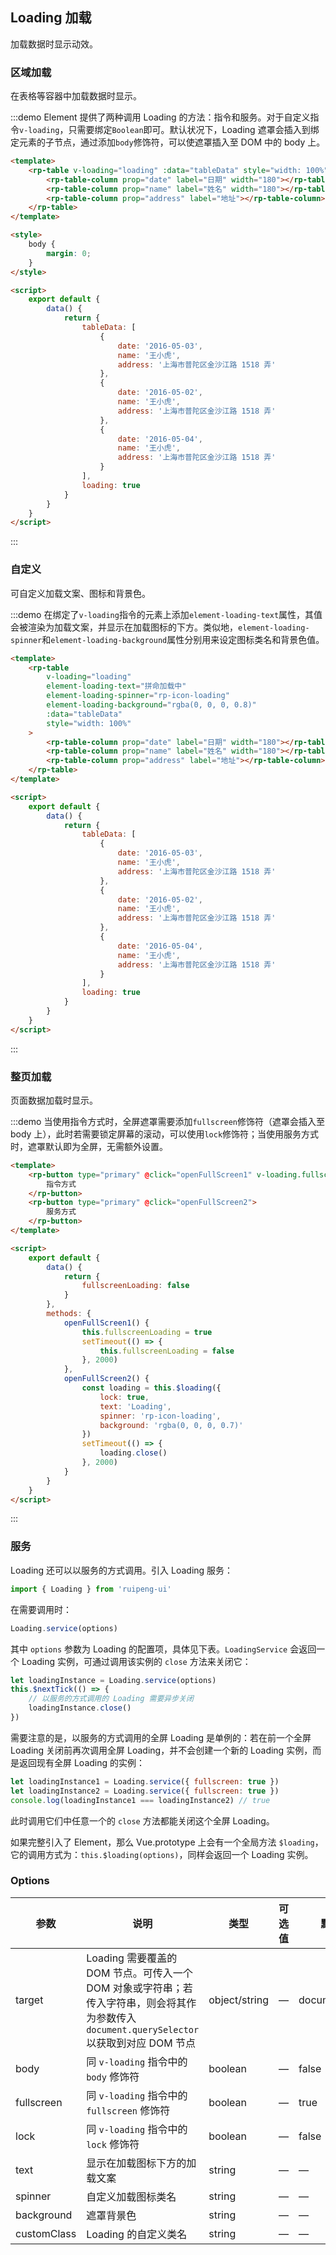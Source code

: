 ## Loading 加载

加载数据时显示动效。

### 区域加载

在表格等容器中加载数据时显示。

:::demo Element 提供了两种调用 Loading 的方法：指令和服务。对于自定义指令`v-loading`，只需要绑定`Boolean`即可。默认状况下，Loading 遮罩会插入到绑定元素的子节点，通过添加`body`修饰符，可以使遮罩插入至 DOM 中的 body 上。

```html
<template>
    <rp-table v-loading="loading" :data="tableData" style="width: 100%">
        <rp-table-column prop="date" label="日期" width="180"></rp-table-column>
        <rp-table-column prop="name" label="姓名" width="180"></rp-table-column>
        <rp-table-column prop="address" label="地址"></rp-table-column>
    </rp-table>
</template>

<style>
    body {
        margin: 0;
    }
</style>

<script>
    export default {
        data() {
            return {
                tableData: [
                    {
                        date: '2016-05-03',
                        name: '王小虎',
                        address: '上海市普陀区金沙江路 1518 弄'
                    },
                    {
                        date: '2016-05-02',
                        name: '王小虎',
                        address: '上海市普陀区金沙江路 1518 弄'
                    },
                    {
                        date: '2016-05-04',
                        name: '王小虎',
                        address: '上海市普陀区金沙江路 1518 弄'
                    }
                ],
                loading: true
            }
        }
    }
</script>
```

:::

### 自定义

可自定义加载文案、图标和背景色。

:::demo 在绑定了`v-loading`指令的元素上添加`element-loading-text`属性，其值会被渲染为加载文案，并显示在加载图标的下方。类似地，`element-loading-spinner`和`element-loading-background`属性分别用来设定图标类名和背景色值。

```html
<template>
    <rp-table
        v-loading="loading"
        element-loading-text="拼命加载中"
        element-loading-spinner="rp-icon-loading"
        element-loading-background="rgba(0, 0, 0, 0.8)"
        :data="tableData"
        style="width: 100%"
    >
        <rp-table-column prop="date" label="日期" width="180"></rp-table-column>
        <rp-table-column prop="name" label="姓名" width="180"></rp-table-column>
        <rp-table-column prop="address" label="地址"></rp-table-column>
    </rp-table>
</template>

<script>
    export default {
        data() {
            return {
                tableData: [
                    {
                        date: '2016-05-03',
                        name: '王小虎',
                        address: '上海市普陀区金沙江路 1518 弄'
                    },
                    {
                        date: '2016-05-02',
                        name: '王小虎',
                        address: '上海市普陀区金沙江路 1518 弄'
                    },
                    {
                        date: '2016-05-04',
                        name: '王小虎',
                        address: '上海市普陀区金沙江路 1518 弄'
                    }
                ],
                loading: true
            }
        }
    }
</script>
```

:::

### 整页加载

页面数据加载时显示。

:::demo 当使用指令方式时，全屏遮罩需要添加`fullscreen`修饰符（遮罩会插入至 body 上），此时若需要锁定屏幕的滚动，可以使用`lock`修饰符；当使用服务方式时，遮罩默认即为全屏，无需额外设置。

```html
<template>
    <rp-button type="primary" @click="openFullScreen1" v-loading.fullscreen.lock="fullscreenLoading">
        指令方式
    </rp-button>
    <rp-button type="primary" @click="openFullScreen2">
        服务方式
    </rp-button>
</template>

<script>
    export default {
        data() {
            return {
                fullscreenLoading: false
            }
        },
        methods: {
            openFullScreen1() {
                this.fullscreenLoading = true
                setTimeout(() => {
                    this.fullscreenLoading = false
                }, 2000)
            },
            openFullScreen2() {
                const loading = this.$loading({
                    lock: true,
                    text: 'Loading',
                    spinner: 'rp-icon-loading',
                    background: 'rgba(0, 0, 0, 0.7)'
                })
                setTimeout(() => {
                    loading.close()
                }, 2000)
            }
        }
    }
</script>
```

:::

### 服务

Loading 还可以以服务的方式调用。引入 Loading 服务：

```javascript
import { Loading } from 'ruipeng-ui'
```

在需要调用时：

```javascript
Loading.service(options)
```

其中 `options` 参数为 Loading 的配置项，具体见下表。`LoadingService` 会返回一个 Loading 实例，可通过调用该实例的 `close` 方法来关闭它：

```javascript
let loadingInstance = Loading.service(options)
this.$nextTick(() => {
    // 以服务的方式调用的 Loading 需要异步关闭
    loadingInstance.close()
})
```

需要注意的是，以服务的方式调用的全屏 Loading 是单例的：若在前一个全屏 Loading 关闭前再次调用全屏 Loading，并不会创建一个新的 Loading 实例，而是返回现有全屏 Loading 的实例：

```javascript
let loadingInstance1 = Loading.service({ fullscreen: true })
let loadingInstance2 = Loading.service({ fullscreen: true })
console.log(loadingInstance1 === loadingInstance2) // true
```

此时调用它们中任意一个的 `close` 方法都能关闭这个全屏 Loading。

如果完整引入了 Element，那么 Vue.prototype 上会有一个全局方法 `$loading`，它的调用方式为：`this.$loading(options)`，同样会返回一个 Loading 实例。

### Options

| 参数        | 说明                                                                                                                                       | 类型          | 可选值 | 默认值        |
| ----------- | ------------------------------------------------------------------------------------------------------------------------------------------ | ------------- | ------ | ------------- |
| target      | Loading 需要覆盖的 DOM 节点。可传入一个 DOM 对象或字符串；若传入字符串，则会将其作为参数传入 `document.querySelector`以获取到对应 DOM 节点 | object/string | —      | document.body |
| body        | 同 `v-loading` 指令中的 `body` 修饰符                                                                                                      | boolean       | —      | false         |
| fullscreen  | 同 `v-loading` 指令中的 `fullscreen` 修饰符                                                                                                | boolean       | —      | true          |
| lock        | 同 `v-loading` 指令中的 `lock` 修饰符                                                                                                      | boolean       | —      | false         |
| text        | 显示在加载图标下方的加载文案                                                                                                               | string        | —      | —             |
| spinner     | 自定义加载图标类名                                                                                                                         | string        | —      | —             |
| background  | 遮罩背景色                                                                                                                                 | string        | —      | —             |
| customClass | Loading 的自定义类名                                                                                                                       | string        | —      | —             |
